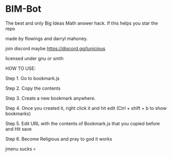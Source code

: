 # BIM-Bot



The best and only Big Ideas Math answer hack.
If this helps you star the repo

made by flowings and darryl mahoney.

join discord maybe 
https://discord.gg/lunicious

licensed under gnu or smth

HOW TO USE:

Step 1. Go to bookmark.js


Step 2. Copy the contents


Step 3. Create a new bookmark anywhere.


Step 4. Once you created it, right click it and hit edit (Ctrl + shift + b to show bookmarks)


Step 5. Edit URL with the contents of Bookmark.js that you copied before and Hit save


Step 6. Become Religious and pray to god it works




jmenu sucks 💀
